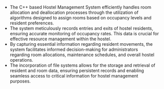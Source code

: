 - The C++ based Hostel Management System efficiently handles room allocation and deallocation processes through the utilization of algorithms designed to assign rooms based on occupancy levels and resident preferences.
- The system meticulously records entries and exits of hostel residents, ensuring accurate monitoring of occupancy rates. This data is crucial for effective resource management within the hostel.
- By capturing essential information regarding resident movements, the system facilitates informed decision-making for administrators regarding room allocations, maintenance schedules, and overall hostel operations.
- The incorporation of file systems allows for the storage and retrieval of resident and room data, ensuring persistent records and enabling seamless access to critical information for hostel management purposes.
